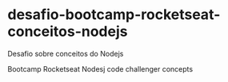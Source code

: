 # desafio-bootcamp-rocketseat-conceitos-nodejs
Desafio sobre conceitos do Nodejs

Bootcamp Rocketseat Nodesj code challenger concepts
